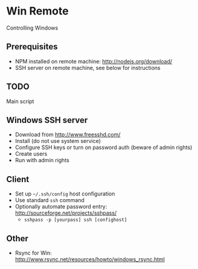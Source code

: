 # Win Remote
Controlling Windows

## Prerequisites
- NPM installed on remote machine: http://nodejs.org/download/
- SSH server on remote machine, see below for instructions

## TODO
Main script

## Windows SSH server
- Download from http://www.freesshd.com/
- Install (do not use system service)
- Configure SSH keys or turn on password auth (beware of admin rights)
- Create users
- Run with admin rights

## Client
- Set up `~/.ssh/config` host configuration
- Use standard `ssh` command
- Optionally automate password entry: http://sourceforge.net/projects/sshpass/
  - `sshpass -p [yourpass] ssh [confighost]`

## Other
- Rsync for Win: http://www.rsync.net/resources/howto/windows_rsync.html
